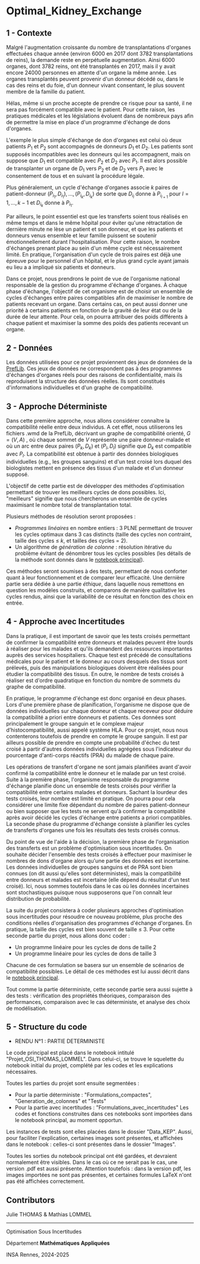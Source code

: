 # Optimal_Kidney_Exchange

## 1 - Contexte

Malgré l'augmentation croissante du nombre de transplantations d'organes effectuées chaque année (environ 6000 en 2017 dont 3782 transplantations de reins), la demande reste en perpétuelle augmentation. Ainsi 6000 organes, dont 3782 reins, ont été transplantés en 2017, mais il y avait encore 24000 personnes en attente d'un organe la même année. Les organes transplantés peuvent provenir d'un donneur décédé ou, dans le cas des reins et du foie, d'un donneur vivant consentant, le plus souvent membre de la famille du patient. 

Hélas, même si un proche accepte de prendre ce risque pour sa santé, il ne sera pas forcément compatible avec le patient. Pour cette raison, les pratiques médicales et les législations évoluent dans de nombreux pays afin de permettre la mise en place d'un programme d'échange de dons d'organes. 

L'exemple le plus simple d'échange de don d'organes est celui où deux patients $P_1$ et $P_2$ sont accompagnés de donneurs $D_1$ et $D_2$. Les patients sont supposés incompatibles avec les donneurs qui les accompagnent, mais on suppose que $D_1$ est compatible avec $P_2$ et $D_2$ avec $P_1$. Il est alors possible de transplanter un organe de $D_1$ vers $P_2$ et de $D_2$ vers $P_1$ avec le consentement de tous et en suivant la procédure légale.

Plus généralement, un cycle d'échange d'organes associe $k$ paires de patient-donneur $(P_{i_1},D_{i_1}) ,\dots ,(P_{i_k}, D_{i_k})$ de sorte que $D_{i_l}$ donne à $P_{i_{l+1}}$ pour $l=1 , \dots , k−1$ et $D_{i_k}$ donne à $P_{i_1}$. 

Par ailleurs, le point essentiel est que les transferts soient tous réalisés en même temps et dans le même hôpital pour éviter qu'une rétractation de dernière minute ne lèse un patient et son donneur, et que les patients et donneurs venus ensemble et leur famille puissent se soutenir émotionnellement durant l'hospitalisation. Pour cette raison, le nombre d'échanges prenant place au sein d'un même cycle est nécessairement limité. En pratique, l'organisation d'un cycle de trois paires est déjà une épreuve pour le personnel d'un hôpital, et le plus grand cycle ayant jamais eu lieu a a impliqué six patients et donneurs.

Dans ce projet, nous prendrons le point de vue de l'organisme national responsable de la gestion du programme d'échange d'organes. À chaque phase d'échange, l'objectif de cet organisme est de choisir un ensemble de cycles d'échanges entre paires compatibles afin de maximiser le nombre de patients recevant un organe. Dans certains cas, on peut aussi donner une priorité à certains patients en fonction de la gravité de leur état ou de la durée de leur attente. Pour cela, on pourra attribuer des poids différents à chaque patient et maximiser la somme des poids des patients recevant un organe.

## 2 - Données

Les données utilisées pour ce projet proviennent des jeux de données de la [PrefLib](https://preflib.github.io/PrefLib-Jekyll/dataset/00036). Ces jeux de données ne correspondent pas à des programmes d'échanges d'organes réels pour des raisons de confidentialité, mais ils reproduisent la structure des données réelles. Ils sont constitués d'informations individuelles et d'un graphe de compatibilité. 

## 3 - Approche Déterministe

Dans cette première approche, nous allons considérer connaître la compatibilité réelle entre deux individus. A cet effet, nous utiliserons les fichiers .wmd de la PrefLib, décrivant un graphe de compatibilité orienté, $G=(V , A)$ , où chaque sommet de $V$ représente une paire donneur-malade et où un arc entre deux paires $( P_k , D_k )$ et $( P_l , D_l )$ signifie que $D_k$ est compatible avec $P_l$. La compatibilité est obtenue à partir des données biologiques individuelles (e.g., les groupes sanguins) et d'un test croisé lors duquel des biologistes mettent en présence des tissus d'un malade et d'un donneur supposé.

L'objectif de cette partie est de développer des méthodes d'optimisation permettant de trouver les meilleurs cycles de dons possibles. Ici, "meilleurs" signifie que nous chercherons un ensemble de cycles maximisant le nombre total de transplantation total. 

Plusieurs méthodes de résolution seront proposées :
- *Programmes linéaires* en nombre entiers : 3 PLNE permettant de trouver les cycles optimaux dans 3 cas distincts (taille des cycles non contraint, taille des cycles $\le$ $k$, et tailles des cycles $=$ $2$).
- Un algorithme de *génération de colonne* : résolution itérative du problème évitant de dénombrer tous les cycles possibles (les détails de la méthode sont donnés dans le [notebook principal](https://github.com/mathlommel/Optimal_Kidney_Exchange/blob/main/Projet_OSI_THOMAS_LOMMEL.ipynb)).

Ces méthodes seront soumises à des tests, permettant de nous conforter quant à leur fonctionnement et de comparer leur efficacité. Une dernière partie sera dédiée à une partie *éthique*, dans laquelle nous remettons en question les modèles construits, et comparons de manière qualitative les cycles rendus, ainsi que la variabilité de ce résultat en fonction des choix en entrée.

## 4 - Approche avec Incertitudes

Dans la pratique, il est important de savoir que les tests croisés permettant de confirmer la compatibilité entre donneurs et malades peuvent être lourds à réaliser pour les malades et qu'ils demandent des ressources importantes auprès des services hospitaliers. Chaque test est précédé de consultations médicales pour le patient et le donneur au cours desquels des tissus sont prélevés, puis des manipulations biologiques doivent être réalisées pour étudier la compatibilité des tissus. En outre, le nombre de tests croisés à réaliser est d'ordre quadratique en fonction du nombre de sommets du graphe de compatibilité.

En pratique, le programme d'échange est donc organisé en deux phases. Lors d'une première phase de planification, l'organisme ne dispose que de données individuelles sur chaque donneur et chaque receveur pour déduire la compatibilité a priori entre donneurs et patients. Ces données sont principalement le groupe sanguin et le complexe majeur d’histocompatibilité, aussi appelé système HLA. Pour ce projet, nous nous contenterons toutefois de prendre en compte le groupe sanguin. Il est par ailleurs possible de prendre en compte une probabilité d'échec du test croisé à partir d'autres données individuelles agrégées sous l'indicateur du pourcentage d'anti-corps réactifs (PRA) du malade de chaque paire.

Les opérations de transfert d'organe ne sont jamais planifiées avant d'avoir confirmé la compatibilité entre le donneur et le malade par un test croisé. Suite à la première phase, l'organisme responsable du programme d'échange planifie donc un ensemble de tests croisés pour vérifier la compatibilité entre certains malades et donneurs. Sachant la lourdeur des tests croisés, leur nombre est limité en pratique. On pourra pour cela considérer une limite fixe dépendant du nombre de paires patient-donneur ou bien supposer que les tests ne servent qu'à confirmer la compatibilité après avoir décidé les cycles d'échange entre patients a priori compatibles. La seconde phase du programme d'échange consiste à planifier les cycles de transferts d'organes une fois les résultats des tests croisés connus.

Du point de vue de l'aide à la décision, la première phase de l'organisation des transferts est un problème d'optimisation sous incertitudes. On souhaite décider l'ensemble des tests croisés à effectuer pour maximiser le nombres de dons d'organe alors qu'une partie des données est incertaine. Les données individuelles de groupes sanguins et de PRA sont bien connues (on dit aussi qu'elles sont déterministes), mais la compatibilité entre donneurs et malades est incertaine (elle dépend du résultat d'un test croisé). Ici, nous sommes toutefois dans le cas où les données incertaines sont stochastiques puisque nous supposerons que l'on connaît leur distribution de probabilité.

La suite du projet consistera à coder plusieurs approches d'optimisation sous incertitudes pour résoudre ce nouveau problème, plus proche des conditions réelles d'organisation des programmes d'échange d'organes. En pratique, la taille des cycles est bien souvent de taille $\le$ $3$. Pour cette seconde partie du projet, nous allons donc coder : 
- Un programme linéaire pour les cycles de dons de taille $2$
- Un programme linéaire pour les cycles de dons de taille $3$

Chacune de ces formulation se basera sur un ensemble de scénarios de compatibilité possibles. Le détail de ces méthodes est lui aussi décrit dans le [notebook principal](https://github.com/mathlommel/Optimal_Kidney_Exchange/blob/main/Projet_OSI_THOMAS_LOMMEL.ipynb).

Tout comme la partie déterministe, cette seconde partie sera aussi sujette à des tests : vérification des propriétés théoriques, comparaison des performances, comparaison avec le cas déterministe, et analyse des choix de modélisation.

## 5 - Structure du code
- RENDU N°1 : PARTIE DETERMINISTE

Le code principal est placé dans le notebook intitulé "Projet_OSI_THOMAS_LOMMEL". Dans celui-ci, se trouve le squelette du notebook initial du projet, complété par les codes et les explications nécessaires.

Toutes les parties du projet sont ensuite segmentées : 
- Pour la partie déterministe : "Formulations_compactes", "Generation_de_colonnes" et "Tests"
- Pour la partie avec incertitudes : "Formulations_avec_incertitudes"
Les codes et fonctions construites dans ces notebooks sont importées dans le notebook principal, au moment opportun.

Les instances de tests sont elles placées dans le dossier "Data_KEP". Aussi, pour faciliter l'explication, certaines images sont présentes, et affichées dans le notebook : celles-ci sont présentes dans le dossier "Images".

Toutes les sorties du notebook principal ont été gardées, et devraient normalement être visibles. Dans le  cas où ce ne serait pas le cas, une version .pdf est aussi présente. Attention toutefois : dans la version pdf, les images importées ne sont pas présentes, et certaines formules  LaTeX n'ont pas été affichées correctement.

## Contributors
Julie THOMAS & Mathias LOMMEL

---------------------------------------
Optimisation Sous Incertitudes

Département __Mathématiques Appliquées__

INSA Rennes, 2024-2025

